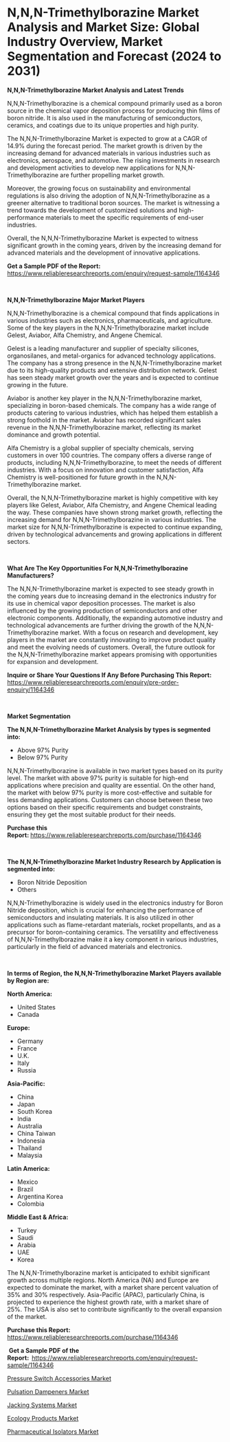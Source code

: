 <p><h1>N,N,N-Trimethylborazine Market Analysis and Market Size: Global Industry Overview, Market Segmentation and Forecast (2024 to 2031)</h1></p><p><strong>N,N,N-Trimethylborazine Market Analysis and Latest Trends</strong></p>
<p><p>N,N,N-Trimethylborazine is a chemical compound primarily used as a boron source in the chemical vapor deposition process for producing thin films of boron nitride. It is also used in the manufacturing of semiconductors, ceramics, and coatings due to its unique properties and high purity.</p><p>The N,N,N-Trimethylborazine Market is expected to grow at a CAGR of 14.9% during the forecast period. The market growth is driven by the increasing demand for advanced materials in various industries such as electronics, aerospace, and automotive. The rising investments in research and development activities to develop new applications for N,N,N-Trimethylborazine are further propelling market growth.</p><p>Moreover, the growing focus on sustainability and environmental regulations is also driving the adoption of N,N,N-Trimethylborazine as a greener alternative to traditional boron sources. The market is witnessing a trend towards the development of customized solutions and high-performance materials to meet the specific requirements of end-user industries.</p><p>Overall, the N,N,N-Trimethylborazine Market is expected to witness significant growth in the coming years, driven by the increasing demand for advanced materials and the development of innovative applications.</p></p>
<p><strong>Get a Sample PDF of the Report:&nbsp;</strong> <a href="https://www.reliableresearchreports.com/enquiry/request-sample/1164346">https://www.reliableresearchreports.com/enquiry/request-sample/1164346</a></p>
<p>&nbsp;</p>
<p><strong>N,N,N-Trimethylborazine Major Market Players</strong></p>
<p><p>N,N,N-Trimethylborazine is a chemical compound that finds applications in various industries such as electronics, pharmaceuticals, and agriculture. Some of the key players in the N,N,N-Trimethylborazine market include Gelest, Aviabor, Alfa Chemistry, and Angene Chemical.</p><p>Gelest is a leading manufacturer and supplier of specialty silicones, organosilanes, and metal-organics for advanced technology applications. The company has a strong presence in the N,N,N-Trimethylborazine market due to its high-quality products and extensive distribution network. Gelest has seen steady market growth over the years and is expected to continue growing in the future.</p><p>Aviabor is another key player in the N,N,N-Trimethylborazine market, specializing in boron-based chemicals. The company has a wide range of products catering to various industries, which has helped them establish a strong foothold in the market. Aviabor has recorded significant sales revenue in the N,N,N-Trimethylborazine market, reflecting its market dominance and growth potential.</p><p>Alfa Chemistry is a global supplier of specialty chemicals, serving customers in over 100 countries. The company offers a diverse range of products, including N,N,N-Trimethylborazine, to meet the needs of different industries. With a focus on innovation and customer satisfaction, Alfa Chemistry is well-positioned for future growth in the N,N,N-Trimethylborazine market.</p><p>Overall, the N,N,N-Trimethylborazine market is highly competitive with key players like Gelest, Aviabor, Alfa Chemistry, and Angene Chemical leading the way. These companies have shown strong market growth, reflecting the increasing demand for N,N,N-Trimethylborazine in various industries. The market size for N,N,N-Trimethylborazine is expected to continue expanding, driven by technological advancements and growing applications in different sectors.</p></p>
<p>&nbsp;</p>
<p><strong>What Are The Key Opportunities For N,N,N-Trimethylborazine Manufacturers?</strong></p>
<p><p>The N,N,N-Trimethylborazine market is expected to see steady growth in the coming years due to increasing demand in the electronics industry for its use in chemical vapor deposition processes. The market is also influenced by the growing production of semiconductors and other electronic components. Additionally, the expanding automotive industry and technological advancements are further driving the growth of the N,N,N-Trimethylborazine market. With a focus on research and development, key players in the market are constantly innovating to improve product quality and meet the evolving needs of customers. Overall, the future outlook for the N,N,N-Trimethylborazine market appears promising with opportunities for expansion and development.</p></p>
<p><strong>Inquire or Share Your Questions If Any Before Purchasing This Report:</strong> <a href="https://www.reliableresearchreports.com/enquiry/pre-order-enquiry/1164346">https://www.reliableresearchreports.com/enquiry/pre-order-enquiry/1164346</a></p>
<p>&nbsp;</p>
<p><strong>Market Segmentation</strong></p>
<p><strong>The N,N,N-Trimethylborazine Market Analysis by types is segmented into:</strong></p>
<p><ul><li>Above 97% Purity</li><li>Below 97% Purity</li></ul></p>
<p><p>N,N,N-Trimethylborazine is available in two market types based on its purity level. The market with above 97% purity is suitable for high-end applications where precision and quality are essential. On the other hand, the market with below 97% purity is more cost-effective and suitable for less demanding applications. Customers can choose between these two options based on their specific requirements and budget constraints, ensuring they get the most suitable product for their needs.</p></p>
<p><strong>Purchase this Report:&nbsp;</strong><a href="https://www.reliableresearchreports.com/purchase/1164346">https://www.reliableresearchreports.com/purchase/1164346</a></p>
<p>&nbsp;</p>
<p><strong>The N,N,N-Trimethylborazine Market Industry Research by Application is segmented into:</strong></p>
<p><ul><li>Boron Nitride Deposition</li><li>Others</li></ul></p>
<p><p>N,N,N-Trimethylborazine is widely used in the electronics industry for Boron Nitride deposition, which is crucial for enhancing the performance of semiconductors and insulating materials. It is also utilized in other applications such as flame-retardant materials, rocket propellants, and as a precursor for boron-containing ceramics. The versatility and effectiveness of N,N,N-Trimethylborazine make it a key component in various industries, particularly in the field of advanced materials and electronics.</p></p>
<p>&nbsp;</p>
<p><strong>In terms of Region, the N,N,N-Trimethylborazine Market Players available by Region are:</strong></p>
<p>
    <p> <strong> North America: </strong>
        <ul>
            <li>United States</li>
            <li>Canada</li>
        </ul>
        </p> 
    <p> <strong> Europe: </strong>
        <ul>
            <li>Germany</li>
            <li>France</li>
            <li>U.K.</li>
            <li>Italy</li>
            <li>Russia</li>
        </ul>
        </p> 
    <p> <strong> Asia-Pacific: </strong>
        <ul>
            <li>China</li>
            <li>Japan</li>
            <li>South Korea</li>
            <li>India</li>
            <li>Australia</li>
            <li>China Taiwan</li>
            <li>Indonesia</li>
            <li>Thailand</li>
            <li>Malaysia</li>
        </ul>
        </p> 
    <p> <strong> Latin America: </strong>
        <ul>
            <li>Mexico</li>
            <li>Brazil</li>
            <li>Argentina Korea</li>
            <li>Colombia</li>
        </ul>
        </p> 
    <p> <strong> Middle East & Africa: </strong>
        <ul>
            <li>Turkey</li>
            <li>Saudi</li>
            <li>Arabia</li>
            <li>UAE</li>
            <li>Korea</li>
        </ul>
    </p>
    </p>
<p><p>The N,N,N-Trimethylborazine market is anticipated to exhibit significant growth across multiple regions. North America (NA) and Europe are expected to dominate the market, with a market share percent valuation of 35% and 30% respectively. Asia-Pacific (APAC), particularly China, is projected to experience the highest growth rate, with a market share of 25%. The USA is also set to contribute significantly to the overall expansion of the market.</p></p>
<p><strong>Purchase this Report: </strong><a href="https://www.reliableresearchreports.com/purchase/1164346">https://www.reliableresearchreports.com/purchase/1164346</a></p>
<p>&nbsp;<strong>Get a Sample PDF of the Report:&nbsp;&nbsp;</strong><a href="https://www.reliableresearchreports.com/enquiry/request-sample/1164346">https://www.reliableresearchreports.com/enquiry/request-sample/1164346</a></p>
<p><strong></strong></p>
<p><p><a href="https://medium.com/@madisonsimmons10/pressure-switch-accessories-market-size-reveals-the-best-marketing-channels-in-global-industry-b17dca79e6a2">Pressure Switch Accessories Market</a></p><p><a href="https://medium.com/p/6ddbef736f69/edit">Pulsation Dampeners Market</a></p><p><a href="https://medium.com/@ruthfranklin11/analyzing-jacking-systems-market-global-industry-perspective-and-forecast-2024-to-2031-c3bca14f41d3">Jacking Systems Market</a></p><p><a href="https://medium.com/@lulukerluke/ecology-products-market-exploring-market-share-market-trends-and-future-growth-b08edb5f277e">Ecology Products Market</a></p><p><a href="https://medium.com/p/b7cba1a0867d/edit">Pharmaceutical Isolators Market</a></p></p>